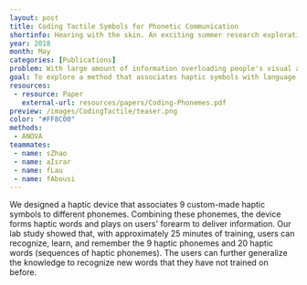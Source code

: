 ```yaml
---
layout: post
title: Coding Tactile Symbols for Phonetic Communication
shortinfo: Hearing with the skin. An exciting summer research exploration with Facebook.
year: 2018
month: May
categories: [Publications]
problem: With large amount of information overloading people's visual and auditory senses, can we utilize people's skin to communicate language?
goal: To explore a method that associates haptic symbols with language, maximizing both how accurately people can recognize the symbols and how fast they can be delivered.
resources:
 - resource: Paper
   external-url: resources/papers/Coding-Phonemes.pdf
preview: /images/CodingTactile/teaser.png
color: "#FF8C00"
methods:
 - ANOVA
teammates:
 - name: sZhao
 - name: aIsrar
 - name: fLau
 - name: fAbousi
---
```

We designed a haptic device that associates 9 custom-made haptic symbols to different phonemes. Combining these phonemes, the device forms haptic words and plays on users' forearm to deliver information. Our lab study showed that, with approximately 25 minutes of training, users can recognize, learn, and remember the 9 haptic phonemes and 20 haptic words (sequences of haptic phonemes). The users can further generalize the knowledge to recognize new words that they have not trained on before.
